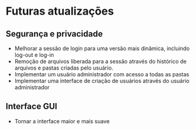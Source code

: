 # Futuras atualizações

## Segurança e privacidade
- Melhorar a sessão de login para uma versão mais dinâmica, incluindo log-out e log-in
- Remoção de arquivos liberada para a sessão através do histórico de arquivos e pastas criadas pelo usuário.
- Implementar um usuário administrador com acesso a todas as pastas
- Implementar uma interface de criação de usuários através do usuário administrador

## Interface GUI 
- Tornar a interface maior e mais suave
